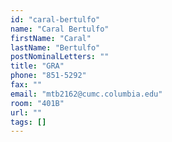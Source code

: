 ```yaml
---
id: "caral-bertulfo"
name: "Caral Bertulfo"
firstName: "Caral"
lastName: "Bertulfo"
postNominalLetters: ""
title: "GRA"
phone: "851-5292"
fax: ""
email: "mtb2162@cumc.columbia.edu"
room: "401B"
url: ""
tags: []
---
```


